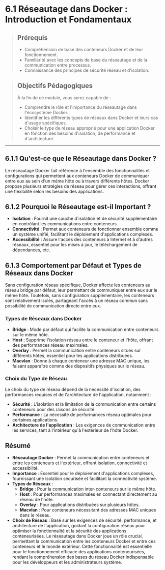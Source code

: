 # 6.1 Réseautage dans Docker : Introduction et Fondamentaux

<blockquote>
  <h2>Prérequis</h2>
  <ul>
    <li>Compréhension de base des conteneurs Docker et de leur fonctionnement.</li>
    <li>Familiarité avec les concepts de base du réseautage et de la communication entre processus.</li>
    <li>Connaissance des principes de sécurité réseau et d'isolation.</li>
  </ul>
</blockquote>

<blockquote>
  <h2>Objectifs Pédagogiques</h2>
  <p>À la fin de ce module, vous serez capable de :</p>
  <ul>
    <li>Comprendre le rôle et l'importance du réseautage dans l'écosystème Docker.</li>
    <li>Identifier les différents types de réseaux dans Docker et leurs cas d'usage spécifiques.</li>
    <li>Choisir le type de réseau approprié pour une application Docker en fonction des besoins d'isolation, de performance et d'architecture.</li>
  </ul>
</blockquote>

---

## 6.1.1 Qu'est-ce que le Réseautage dans Docker ?

Le réseautage Docker fait référence à l'ensemble des fonctionnalités et configurations qui permettent aux conteneurs Docker de communiquer entre eux au sein d'un même hôte ou à travers différents hôtes. Docker propose plusieurs stratégies de réseau pour gérer ces interactions, offrant une flexibilité selon les besoins des applications.

## 6.1.2 Pourquoi le Réseautage est-il Important ?

- **Isolation** : Fournit une couche d'isolation et de sécurité supplémentaire en contrôlant les communications entre conteneurs.
- **Connectivité** : Permet aux conteneurs de fonctionner ensemble comme un système unifié, facilitant le déploiement d'applications complexes.
- **Accessibilité** : Assure l'accès des conteneurs à Internet et à d'autres réseaux, essentiel pour les mises à jour, le téléchargement de dépendances, etc.

## 6.1.3 Comportement par Défaut et Types de Réseaux dans Docker

Sans configuration réseau spécifique, Docker affecte les conteneurs au réseau bridge par défaut, leur permettant de communiquer entre eux sur le même hôte. Toutefois, sans configuration supplémentaire, les conteneurs sont relativement isolés, partageant l'accès à un réseau commun sans possibilité de communication directe entre eux.

### Types de Réseaux dans Docker

- **Bridge** : Mode par défaut qui facilite la communication entre conteneurs sur le même hôte.
- **Host** : Supprime l'isolation réseau entre le conteneur et l'hôte, offrant des performances réseau maximales.
- **Overlay** : Permet la communication entre conteneurs situés sur différents hôtes, essentiel pour les applications distribuées.
- **Macvlan** : Donne à chaque conteneur une adresse MAC unique, les faisant apparaître comme des dispositifs physiques sur le réseau.

### Choix du Type de Réseau

Le choix du type de réseau dépend de la nécessité d'isolation, des performances requises et de l'architecture de l'application, notamment :

- **Sécurité** : L'isolation et la limitation de la communication entre certains conteneurs pour des raisons de sécurité.
- **Performance** : La nécessité de performances réseau optimales pour certaines applications.
- **Architecture de l'application** : Les exigences de communication entre les services, tant à l'intérieur qu'à l'extérieur de l'hôte Docker.


## Résumé

- **Réseautage Docker** : Permet la communication entre conteneurs et entre les conteneurs et l'extérieur, offrant isolation, connectivité et accessibilité.
- **Importance** : Essentiel pour le déploiement d'applications complexes, fournissant une isolation sécurisée et facilitant la connectivité système.
- **Types de Réseaux** :
  - **Bridge** : Pour la communication inter-conteneurs sur le même hôte.
  - **Host** : Pour performances maximales en connectant directement au réseau de l'hôte.
  - **Overlay** : Pour applications distribuées sur plusieurs hôtes.
  - **Macvlan** : Pour conteneurs nécessitant des adresses MAC uniques dans le réseau.
- **Choix de Réseau** : Basé sur les exigences de sécurité, performance, et architecture de l'application, guidant la configuration réseau pour optimiser la fonctionnalité et la sécurité des applications conteneurisées.
Le réseautage dans Docker joue un rôle crucial, permettant la communication entre les conteneurs Docker et entre ces conteneurs et le monde extérieur. Cette fonctionnalité est essentielle pour le fonctionnement efficace des applications conteneurisées, rendant la compréhension des bases du réseau Docker indispensable pour les développeurs et les administrateurs système.
